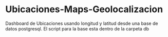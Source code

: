 # Ubicaciones-Maps-Geolocalizacion
Dashboard de Ubicaciones usando longitud y latitud desde una base de datos postgresql.
El script para la base esta dentro de la carpeta db
